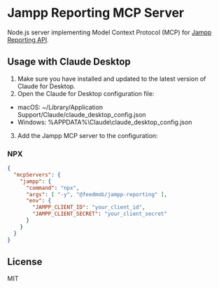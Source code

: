 # Jampp Reporting MCP Server

Node.js server implementing Model Context Protocol (MCP) for [Jampp Reporting API](https://developers.jampp.com/docs/reporting-api).


## Usage with Claude Desktop

1. Make sure you have installed and updated to the latest version of Claude for Desktop.
2. Open the Claude for Desktop configuration file:
- macOS: ~/Library/Application Support/Claude/claude_desktop_config.json
- Windows: %APPDATA%\Claude\claude_desktop_config.json
3. Add the Jampp MCP server to the configuration:

### NPX

```json
{
  "mcpServers": {
    "jampp": {
      "command": "npx",
      "args": [ "-y", "@feedmob/jampp-reporting" ],
      "env": {
        "JAMPP_CLIENT_ID": "your_client_id",
        "JAMPP_CLIENT_SECRET": "your_client_secret"
      }
    }
  }
}
```

## License

MIT
